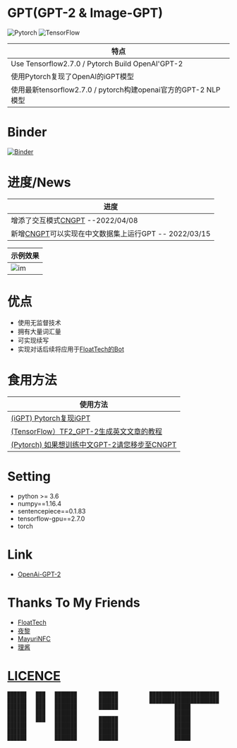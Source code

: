 # GPT(GPT-2 & Image-GPT)
![Pytorch](https://avatars.githubusercontent.com/u/21003710?s=88&v=4) ![TensorFlow](https://avatars.githubusercontent.com/u/15658638?s=88&v=4)

|特点
|----------------------------------
| Use Tensorflow2.7.0 / Pytorch Build OpenAI'GPT-2
| 使用Pytorch复现了OpenAI的iGPT模型
| 使用最新tensorflow2.7.0 / pytorch构建openai官方的GPT-2 NLP模型


# Binder 
[![Binder](https://mybinder.org/badge_logo.svg)](https://mybinder.org/v2/gh/StarxSky/GPT-2/HEAD)

# 进度/News
|进度
|----------------------------------
|增添了交互模式[CNGPT](https://github.com/StarxSky/GPT-2/tree/main/CNGPT) --2022/04/08
|新增[CNGPT](https://github.com/StarxSky/GPT-2/tree/main/CNGPT)可以实现在中文数据集上运行GPT -- 2022/03/15


|示例效果
|----------------------------------
|![im](https://github.com/StarxSky/GPT-2/blob/main/%E7%AE%80%E4%BB%8B/h.png?raw=true)


# 优点

- 使用无监督技术
- 拥有大量词汇量
- 可实现续写
- 实现对话后续将应用于[FloatTech的Bot](https://github.com/FloatTech/AI-Bot/blob/main/TF2_GPT-2/README.md)

# 食用方法
|使用方法
|------------------------------------------------------
| [(iGPT) Pytorch复现iGPT](https://github.com/StarxSky/GPT/blob/main/iGPT)
| [(TensorFlow）TF2_GPT-2生成英文文章的教程](https://github.com/StarxSky/GPT/blob/main/%E7%AE%80%E4%BB%8B/TF2_GPT-2.md)
| [(Pytorch) 如果想训练中文GPT-2请您移步至CNGPT](https://github.com/StarxSky/GPT-2/tree/main/CNGPT)

# Setting

*  python >= 3.6
*  numpy==1.16.4
*  sentencepiece==0.1.83
*  tensorflow-gpu==2.7.0
*  torch


# Link
- [OpenAi-GPT-2](https://github.com/openai/gpt-2)


# Thanks To My Friends 
- [FloatTech](https://github.com/FloatTech)
- [夜黎](https://github.com/DawnNights)
- [MayuriNFC](https://github.com/MayuriNFC)
- [理酱](https://github.com/Yiwen-Chan)



# [LICENCE](https://github.com/StarxSky/TF2_GPT-2/blob/main/LICENSE)

```
██████   ███   ███████       ██████          ██████████████████████
██████   ███   ███████       ██████          ██████████████████████       
██████   ███   ███████       ██████                  █████
██████   ███   ███████                               █████
██████   ███   ███████       ██████                  █████
██████         ███████       ██████                  █████
██████         ███████       ██████                  █████
██████         ███████       ██████                  █████
```

